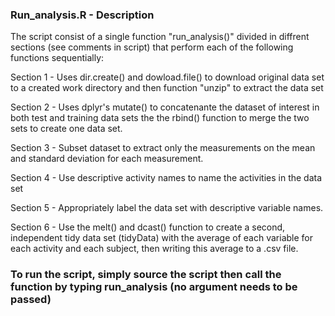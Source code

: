 ### Run_analysis.R - Description

The script consist of a single function "run_analysis()" divided 
in diffrent sections (see comments in script) that perform each 
of the following functions sequentially:

Section 1 - Uses dir.create() and dowload.file() to download original data set to a created work directory
            and then function "unzip" to extract the data set
            
Section 2 - Uses dplyr's mutate() to concatenante the dataset of interest in both test and training data sets
            the the rbind() function to merge the two sets to create one data set.
            
Section 3 - Subset dataset to extract only the measurements on the mean and standard deviation for each measurement.

Section 4 - Use descriptive activity names to name the activities in the data set

Section 5 - Appropriately label the data set with descriptive variable names.

Section 6 - Use the melt() and dcast() function to create a second, independent tidy data set (tidyData) with the average of each                  variable for each activity and each subject, then writing this average to a .csv file.

### To run the script, simply source the script then call the function by typing run_analysis (no argument needs to be passed)